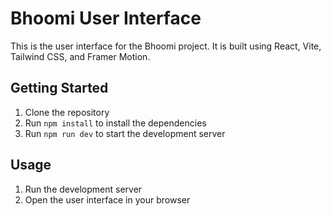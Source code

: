 # Bhoomi User Interface

This is the user interface for the Bhoomi project. It is built using React, Vite, Tailwind CSS, and Framer Motion.

## Getting Started

1. Clone the repository
2. Run `npm install` to install the dependencies
3. Run `npm run dev` to start the development server

## Usage

1. Run the development server
2. Open the user interface in your browser